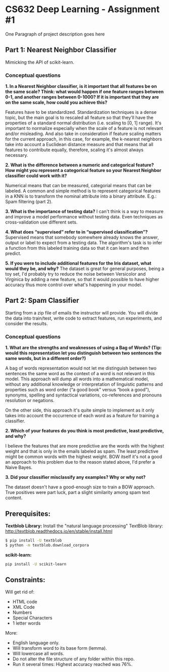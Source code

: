 # CS632 Deep Learning -  Assignment #1

One Paragraph of project description goes here


## Part 1: Nearest Neighbor Classifier

Mimicking the API of scikit-learn.


### Conceptual questions

**1. In a Nearest Neighbor classifier, is it important that all features be on the same scale? Think: what would happen if one feature ranges between 0-1, and another ranges between 0-1000? If it is important that they are on the same scale, how could you achieve this?**

Features have to be standardized. Standardization techniques is a dense topic, but the main goal is to rescaled all feature so that they’ll have the properties of a standard normal distribution (i.e. scaling to [0, 1] range).  It's important to normalize especially when the scale of a feature is not relevant and/or misleading. And also take in consideration if feature scaling matters for the current approach, in this case, for example, the k-nearest neighbors take into account a Euclidean distance measure and that means that all features to contribute equally, therefore, scaling it's almost always necessary.

**2. What is the difference between a numeric and categorical feature? How might you represent a categorical feature so your Nearest Neighbor classifier could work with it?**

Numerical means that can be measured, categorial means that can be labeled. A common and simple method is to represent categorical features in a KNN is to transform the nominal attribute into a binary attribute. E.g.: Spam filtering (part 2).

**3. What is the importance of testing data?**
I can't think is a way to measure and improve a model performance without testing data. Even techniques as cross-validation use different sets.

**4. What does “supervised” refer to in “supervised classification”?**
Supervised means that somebody somewhere already knows the answer, output or label to expect from a testing data. The algorithm's task is to infer a function from this labeled training data so that it can learn and then predict.

**5. If you were to include additional features for the Iris dataset, what would they be, and why?**
The dataset is great for general purposes, being a toy set, I'd probably try to reduce the noise between Versicolor and Virginica by adding a new feature, so that it would possible to have higher accuracy thus more control over what's happening in your model.


## Part 2: Spam Classifier

Starting from a zip file of emails the instructor will provide. You will divide the data into
train/test, write code to extract features, run experiments, and consider the results.


### Conceptual questions

**1. What are the strengths and weaknesses of using a Bag of Words? (Tip: would this representation let you distinguish between two sentences the same words, but in a different order?)**

A bag of words representation would not let me distinguish between two sentences the same word as the context of a word is not relevant in this model. This approach will dump all words into a mathematical model, without any additional knowledge or interpretation of linguistic patterns and properties such as word order (“a good book” versus “book a good”), synonyms, spelling and syntactical variations, co-references and pronouns resolution or negations.

On the other side, this approach it's quite simple to implement as it only takes into account the occurrence of each word as a feature for training a classifier.

**2. Which of your features do you think is most predictive, least predictive, and why?**

I believe the features that are more predictive are the words with the highest weight and that is only in the emails labeled as spam. The least predictive might be common words with the highest weight. BOW itself it's not a good an approach to this problem due to the reason stated above, I'd prefer a Naive Bayes.

**3. Did your classifier misclassify any examples? Why or why not?**

The dataset doesn't have a good-enough size to train a BOW approach. True positives were part luck, part a slight similarity among spam text content.

## Prerequisites:
**Textblob Library:**
Install the "natural language processing" TextBlob library:  http://textblob.readthedocs.io/en/stable/install.html

```sh
$ pip install -U textblob
$ python -m textblob.download_corpora
```

**scikit-learn:**
```sh
pip install -U scikit-learn
```

## Constraints:

Will get rid of:
* HTML code
* XML Code
* Numbers
* Special Characters
* 1 letter words

More:

* English language only.
* Will transform word to its base form (lemma).
* Will lowercase all words.
* Do not alter the file structure of any folder within this repo.
* Run it several times: Highest accuracy reached was 76%.
